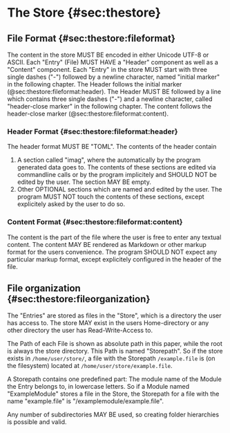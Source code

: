 # The Store {#sec:thestore}

## File Format {#sec:thestore:fileformat}

The content in the store MUST BE encoded in either Unicode UTF-8 or ASCII.
Each "Entry" (File) MUST HAVE a "Header" component as well as a "Content"
component.
Each "Entry" in the store MUST start with three single dashes ("-") followed
by a newline character, named "initial marker" in the following chapter.
The Header follows the initial marker (@sec:thestore:fileformat:header).
The Header MUST BE followed by a line which contains three single dashes ("-")
and a newline character, called "header-close marker" in the following
chapter.
The content follows the header-close marker (@sec:thestore:fileformat:content).

### Header Format {#sec:thestore:fileformat:header}

The header format MUST BE "TOML".
The contents of the header contain

1. A section called "imag", where the automatically by the program generated
   data goes to.
   The contents of these sections are edited via commandline calls or by the
   program implicitely and SHOULD NOT be edited by the user.
   The section MAY BE empty.
1. Other OPTIONAL sections which are named and edited by the user. The program
   MUST NOT touch the contents of these sections, except explicitely asked by
   the user to do so.

### Content Format {#sec:thestore:fileformat:content}

The content is the part of the file where the user is free to enter any
textual content.
The content MAY BE rendered as Markdown or other markup format for the users
convenience.
The program SHOULD NOT expect any particular markup format, except explicitely
configured in the header of the file.

## File organization {#sec:thestore:fileorganization}

The "Entries" are stored as files in the "Store", which is a directory the
user has access to.
The store MAY exist in the users Home-directory or any other directory the
user has Read-Write-Access to.

The Path of each File is shown as absolute path in this paper, while the root
is always the store directory.
This Path is named "Storepath".
So if the store exists in `/home/user/store/`, a file with the Storepath
`/example.file` is (on the filesystem) located at
`/home/user/store/example.file`.

A Storepath contains one predefined part: The module name of the Module the
Entry belongs to, in lowercase letters.
So if a Module named "ExampleModule" stores a file in the Store, the Storepath
for a file with the name "example.file" is "/examplemodule/example.file".

Any number of subdirectories MAY BE used, so creating folder hierarchies is
possible and valid.

